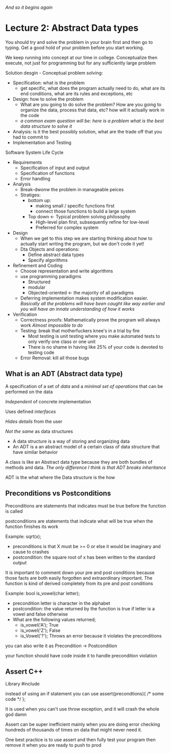 *And so it begins again*

# Lecture 2: Abstract Data types

You should try and solve the problem in your brain first and then go to typing. Get a good hold of your problem before you start working.

We keep running into concept at our time in college. Conceptualize then execute, not just for programming but for any sufficiently large problem

Solution desgin - Conceptual problem solving:
* Specification: what is the problem
    * get specific, what does the program actually need to do, what are its end conditions, what are its rules and exceptions, etc
* Design: how to solve the problem
    * What are you going to do solve the problem? How are you going to organize the data, process that data, etc? how will it actually work in the code
    * *a common exam question will be: here is a problem what is the best data structure to solve it*
* Analysis: is it the best possibly solution, what are the trade off that you had to commit to
* Implementation and Testing

Software System Life Cycle
* Requirements
    * Specification of input and output
    * Specification of functions
    * Error handling
* Analysis
    * Break-dwonw the problem in manageable peices
    * Stratiges:
        * bottom up:
            * making small / specific functions first
            * connect those functions to build a large system
        * Top down <- Typical problem solving philosophy
            * High-level plan first, subsequently refine for low-level
            * Preferred for complex system
* Design
    * When we get to this step we are starting thinking about how to actually start writing the program, but we don't code it yet!
    * Dta Objects and operations:
        * Define abstract data types
        * Specify algorithms 
* Refinement and Coding
    * Choose representation and write algorithms
    * use programming paradigms
        * Structured
        * modular
        * Objected-oriented <- the majority of all paradigms
    * Deferring implementation makes system modification easier. *Basically all the problems will have been caught like way earlier and you will have an innate understanding of how it works*
* Verification
    * Correctness proofs: Mathematically prove the program will always work *Almost impossible to do*
    * Testing: break that motherfuckers knee's in a trial by fire
        * Most testing is unit testing where you make automated tests to only verify one class or one unit
        * There is no shame in having like 25% of your code is devoted to testing code
    * Error Removal: kill all those bugs

## What is an ADT (Abstract data type)

A specification of a set of *data* and a *minimal set of operations* that can be performed on the data

*Independent* of concrete implementation

Uses defined *interfaces*

*Hides details* from the user

*Not the same* as data structures
* A data structure is a way of storing and organizing data
* An ADT is a an abstract model of a certain class of data structure that have similar behavior

A class is like an Abstract data type because they are both  bundles of methods and data. *The only difference I think is that ADT breaks inheritance*

ADT is the what where the Data structure is the how

## Preconditions vs Postconditions
Preconditions are statements that indicates must be true before the function is called

postconditions are statements that indicate what will be true when the function finishes its work

Example: sqrt(x);
* preconditions is that X must be >= 0 or else it would be imaginary and cause to crashes
* postcondition: the square root of x has been written to the standard output

It is important to comment down your pre and post conditions because those facts are both easily forgotten and extraordinary important. The function is kind of derived completely from its pre and post conditions

Example: bool is_vowel(char letter);
* precondition letter is character in the alphabet
* postcondition: the value returned by the function is true if letter is a vowel and false otherwise
* What are the following values returned;
    * is_vowel('A'); True
    * is_vowel('Z'); False
    * is_Vowel('?'); Throws an error because it violates the preconditions

you can also write it as Precondition -> Postcondition

your function should have code inside it to handle precondition violation

## Assert C++
Library #include <cassert>

instead of using an if statement you can use assert(precondtions){ /* some code */ };

It is used when you can't use throw exception, and it will crash the whole god damn

Assert can be super inefficient mainly when you are doing error checking hundreds of thousands of times on data that might never need it.

One best practice is to use assert and then fully test your program then remove it when you are ready to push to prod